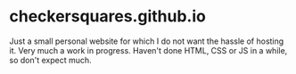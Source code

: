 # checkersquares.github.io

Just a small personal website for which I do not want the hassle of hosting it.
Very much a work in progress. Haven't done HTML, CSS or JS in a while, so don't expect much.

